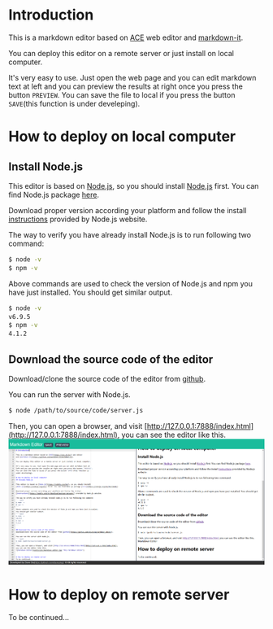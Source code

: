 # Introduction

This is a markdown editor based on [ACE](https://ace.c9.io/) web editor 
and [markdown-it](https://github.com/markdown-it/markdown-it).

You can deploy this editor on a remote server or just install on local computer.

It's very easy to use. Just open the web page and you can edit markdown text at 
left and you can preview the results at right once you press the button `PREVIEW`.
You can save the file to local if you press the button `SAVE`(this function is 
under develeping).

# How to deploy on local computer
## Install Node.js

This editor is based on [Node.js](https://nodejs.org/en/), so you should install 
[Node.js](https://nodejs.org/en/) first. You can find Node.js package [here](https://nodejs.org/en/download/).

Download proper version according your platform and follow the install 
[instructions](https://nodejs.org/en/download/package-manager/) provided by Node.js website.

The way to verify you have already install Node.js is to run following two command:
``` bash
$ node -v
$ npm -v
```
Above commands are used to check the version of Node.js and npm you have just installed.
You should get similar output.
``` bash
$ node -v
v6.9.5
$ npm -v
4.1.2
```

## Download the source code of the editor
Download/clone the source code of the editor from [github](https://github.com/daveying/Markdown-Editor).

You can run the server with Node.js.
``` bash
$ node /path/to/source/code/server.js
```
Then, you can open a browser, and visit [http://127.0.0.1:7888/index.html](http://127.0.0.1:7888/index.html), 
you can see the editor like this.
![Markdown Editor](public/pic/markdown_editor.png "This Markdown Editor")


# How to deploy on remote server
To be continued...
